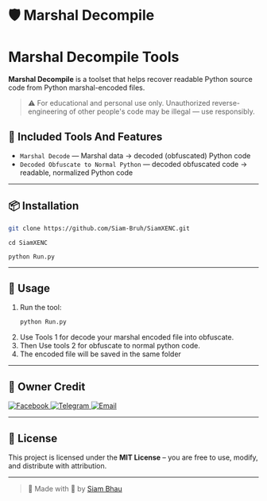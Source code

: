 # 🛡️ Marshal Decompile 
# Marshal Decompile Tools

**Marshal Decompile** is a toolset that helps recover readable Python source code from Python marshal-encoded files.  

> ⚠️ For educational and personal use only. Unauthorized reverse-engineering of other people's code may be illegal — use responsibly.


## 🧩 Included Tools And Features

- `Marshal Decode` — Marshal data → decoded (obfuscated) Python code  
- `Decoded Obfuscate to Normal Python` — decoded obfuscated code → readable, normalized Python code

---


## 📦 Installation

```bash
git clone https://github.com/Siam-Bruh/SiamXENC.git
```
```
cd SiamXENC
```
```
python Run.py
```

---
## 🚀 Usage

1. Run the tool:
   ```bash
   python Run.py
   ```
2. Use Tools 1 for decode your marshal encoded file into obfuscate. 
3. Then Use tools 2 for obfuscate to normal python code.
4. The encoded file will be saved in the same folder

---


## 👑 Owner Credit

<p align="left">
  <a href="https://facebook.com/SiamBhau69" target="_blank">
    <img src="https://img.shields.io/badge/Facebook-1877F2?style=for-the-badge&logo=facebook&logoColor=white" alt="Facebook">
  </a>
  <a href="https://t.me/SiamBhau" target="_blank">
    <img src="https://img.shields.io/badge/Telegram-0088cc?style=for-the-badge&logo=telegram&logoColor=white" alt="Telegram">
  </a>
  <a href="mailto:smd440046@gmail.com" target="_blank">
    <img src="https://img.shields.io/badge/Email-D14836?style=for-the-badge&logo=gmail&logoColor=white" alt="Email">
  </a>
</p>

---

## 📜 License

This project is licensed under the **MIT License** – you are free to use, modify, and distribute with attribution.

---


> 🔐 Made with 💖 by [Siam Bhau](https://github.com/Siam-Bruh)
